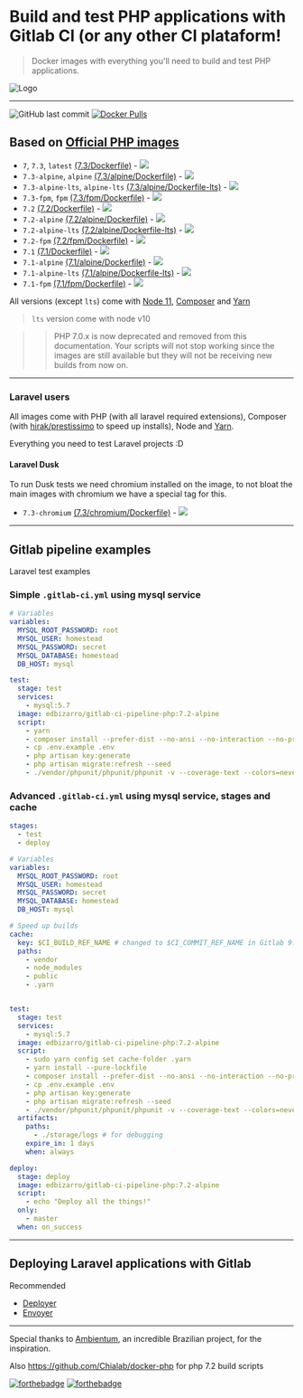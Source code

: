 # Build and test PHP applications with Gitlab CI (or any other CI plataform!

> Docker images with everything you'll need to build and test PHP applications.

![Logo](https://raw.githubusercontent.com/edbizarro/gitlab-ci-pipeline-php/master/gitlab-ci-pipeline-php.png)

---
![GitHub last commit](https://img.shields.io/github/last-commit/edbizarro/gitlab-ci-pipeline-php.svg?style=for-the-badge&logo=git) [![Docker Pulls](https://img.shields.io/docker/pulls/edbizarro/gitlab-ci-pipeline-php.svg?style=for-the-badge&logo=docker)](https://hub.docker.com/r/edbizarro/gitlab-ci-pipeline-php/)

## Based on [Official PHP images](https://hub.docker.com/_/php/)


- ```7```, ```7.3```, ```latest``` [(7.3/Dockerfile)](https://github.com/edbizarro/gitlab-ci-pipeline-php/blob/master/php/7.3/Dockerfile) - [![](https://images.microbadger.com/badges/image/edbizarro/gitlab-ci-pipeline-php:7.3.svg)](https://microbadger.com/images/edbizarro/gitlab-ci-pipeline-php:7.3 "Get your own image badge on microbadger.com")
- ```7.3-alpine```, ```alpine``` [(7.3/alpine/Dockerfile)](https://github.com/edbizarro/gitlab-ci-pipeline-php/blob/master/php/7.3/alpine/Dockerfile) - [![](https://images.microbadger.com/badges/image/edbizarro/gitlab-ci-pipeline-php:7.3-alpine.svg)](https://microbadger.com/images/edbizarro/gitlab-ci-pipeline-php:7.3-alpine "Get your own image badge on microbadger.com")
- ```7.3-alpine-lts```, ```alpine-lts``` [(7.3/alpine/Dockerfile-lts)](https://github.com/edbizarro/gitlab-ci-pipeline-php/blob/master/php/7.3/alpine/Dockerfile-lts) - [![](https://images.microbadger.com/badges/image/edbizarro/gitlab-ci-pipeline-php:7.3-alpine-lts.svg)](https://microbadger.com/images/edbizarro/gitlab-ci-pipeline-php:7.3-alpine-lts "Get your own image badge on microbadger.com")
- ```7.3-fpm```, ```fpm``` [(7.3/fpm/Dockerfile)](https://github.com/edbizarro/gitlab-ci-pipeline-php/blob/master/php/7.3/fpm/Dockerfile) - [![](https://images.microbadger.com/badges/image/edbizarro/gitlab-ci-pipeline-php:7.3-fpm.svg)](https://microbadger.com/images/edbizarro/gitlab-ci-pipeline-php:7.3-fpm "Get your own image badge on microbadger.com")
- ```7.2``` [(7.2/Dockerfile)](https://github.com/edbizarro/gitlab-ci-pipeline-php/blob/master/php/7.2/Dockerfile) - [![](https://images.microbadger.com/badges/image/edbizarro/gitlab-ci-pipeline-php:7.2.svg)](https://microbadger.com/images/edbizarro/gitlab-ci-pipeline-php:7.2 "Get your own image badge on microbadger.com")
- ```7.2-alpine``` [(7.2/alpine/Dockerfile)](https://github.com/edbizarro/gitlab-ci-pipeline-php/blob/master/php/7.2/alpine/Dockerfile) - [![](https://images.microbadger.com/badges/image/edbizarro/gitlab-ci-pipeline-php:7.2-alpine.svg)](https://microbadger.com/images/edbizarro/gitlab-ci-pipeline-php:7.2-alpine "Get your own image badge on microbadger.com")
- ```7.2-alpine-lts``` [(7.2/alpine/Dockerfile-lts)](https://github.com/edbizarro/gitlab-ci-pipeline-php/blob/master/php/7.2/alpine/Dockerfile-lts) - [![](https://images.microbadger.com/badges/image/edbizarro/gitlab-ci-pipeline-php:7.2-alpine-lts.svg)](https://microbadger.com/images/edbizarro/gitlab-ci-pipeline-php:7.2-alpine-lts "Get your own image badge on microbadger.com")
- ```7.2-fpm``` [(7.2/fpm/Dockerfile)](https://github.com/edbizarro/gitlab-ci-pipeline-php/blob/master/php/7.2/fpm/Dockerfile) - [![](https://images.microbadger.com/badges/image/edbizarro/gitlab-ci-pipeline-php:7.2-fpm.svg)](https://microbadger.com/images/edbizarro/gitlab-ci-pipeline-php:7.2-fpm "Get your own image badge on microbadger.com")
- ```7.1``` [(7.1/Dockerfile)](https://github.com/edbizarro/gitlab-ci-pipeline-php/blob/master/php/7.1/Dockerfile) - [![](https://images.microbadger.com/badges/image/edbizarro/gitlab-ci-pipeline-php.svg)](https://microbadger.com/images/edbizarro/gitlab-ci-pipeline-php "Get your own image badge on microbadger.com")
- ```7.1-alpine``` [(7.1/alpine/Dockerfile)](https://github.com/edbizarro/gitlab-ci-pipeline-php/blob/master/php/7.1/alpine/Dockerfile) - [![](https://images.microbadger.com/badges/image/edbizarro/gitlab-ci-pipeline-php:7.1-alpine.svg)](https://microbadger.com/images/edbizarro/gitlab-ci-pipeline-php:7.1-alpine "Get your own image badge on microbadger.com")
- ```7.1-alpine-lts``` [(7.1/alpine/Dockerfile-lts)](https://github.com/edbizarro/gitlab-ci-pipeline-php/blob/master/php/7.1/alpine/Dockerfile-lts) - [![](https://images.microbadger.com/badges/image/edbizarro/gitlab-ci-pipeline-php:7.1-alpine-lts.svg)](https://microbadger.com/images/edbizarro/gitlab-ci-pipeline-php:7.1-alpine-lts "Get your own image badge on microbadger.com")
- ```7.1-fpm``` [(7.1/fpm/Dockerfile)](https://github.com/edbizarro/gitlab-ci-pipeline-php/blob/master/php/7.1/fpm/Dockerfile) - [![](https://images.microbadger.com/badges/image/edbizarro/gitlab-ci-pipeline-php:7.1-fpm.svg)](https://microbadger.com/images/edbizarro/gitlab-ci-pipeline-php:7.1-fpm "Get your own image badge on microbadger.com")

All versions (except `lts`) come with [Node 11](https://nodejs.org/en/), [Composer](https://getcomposer.org/) and [Yarn](https://yarnpkg.com)

> `lts` version come with node v10

>> PHP 7.0.x is now deprecated and removed from this documentation. Your scripts will not stop working since the images are still available but they will not be receiving new builds from now on.

---

### Laravel users

All images come with PHP (with all laravel required extensions), Composer (with [hirak/prestissimo](https://github.com/hirak/prestissimo) to speed up installs), Node and [Yarn](https://yarnpkg.com).

Everything you need to test Laravel projects :D

#### Laravel Dusk

To run Dusk tests we need chromium installed on the image, to not bloat the main images with chromium we have a special tag for this.

- ```7.3-chromium``` [(7.3/chromium/Dockerfile)](https://github.com/edbizarro/gitlab-ci-pipeline-php/blob/master/php/7.3/chromium/Dockerfile) - [![](https://images.microbadger.com/badges/image/edbizarro/gitlab-ci-pipeline-php:7.3-chromium.svg)](https://microbadger.com/images/edbizarro/gitlab-ci-pipeline-php:7.3-chromium "Get your own image badge on microbadger.com")

---

## Gitlab pipeline examples

Laravel test examples

### Simple ```.gitlab-ci.yml``` using mysql service

```yaml
# Variables
variables:
  MYSQL_ROOT_PASSWORD: root
  MYSQL_USER: homestead
  MYSQL_PASSWORD: secret
  MYSQL_DATABASE: homestead
  DB_HOST: mysql

test:
  stage: test
  services:
    - mysql:5.7
  image: edbizarro/gitlab-ci-pipeline-php:7.2-alpine
  script:
    - yarn
    - composer install --prefer-dist --no-ansi --no-interaction --no-progress
    - cp .env.example .env
    - php artisan key:generate
    - php artisan migrate:refresh --seed
    - ./vendor/phpunit/phpunit/phpunit -v --coverage-text --colors=never --stderr
```

### Advanced ```.gitlab-ci.yml``` using mysql service, stages and cache

```yaml
stages:
  - test
  - deploy

# Variables
variables:
  MYSQL_ROOT_PASSWORD: root
  MYSQL_USER: homestead
  MYSQL_PASSWORD: secret
  MYSQL_DATABASE: homestead
  DB_HOST: mysql

# Speed up builds
cache:
  key: $CI_BUILD_REF_NAME # changed to $CI_COMMIT_REF_NAME in Gitlab 9.x
  paths:
    - vendor
    - node_modules
    - public
    - .yarn


test:
  stage: test
  services:
    - mysql:5.7
  image: edbizarro/gitlab-ci-pipeline-php:7.2-alpine
  script:
    - sudo yarn config set cache-folder .yarn
    - yarn install --pure-lockfile
    - composer install --prefer-dist --no-ansi --no-interaction --no-progress
    - cp .env.example .env
    - php artisan key:generate
    - php artisan migrate:refresh --seed
    - ./vendor/phpunit/phpunit/phpunit -v --coverage-text --colors=never --stderr
  artifacts:
    paths:
      - ./storage/logs # for debugging
    expire_in: 1 days
    when: always

deploy:
  stage: deploy
  image: edbizarro/gitlab-ci-pipeline-php:7.2-alpine
  script:
    - echo "Deploy all the things!"
  only:
    - master
  when: on_success
```
---

## Deploying Laravel applications with Gitlab

Recommended

- [Deployer](https://deployer.org/blog/how-to-deploy-laravel)
- [Envoyer](https://envoyer.io)

---

Special thanks to [Ambientum](https://github.com/codecasts/ambientum), an incredible Brazilian project, for the inspiration.

Also https://github.com/Chialab/docker-php for php 7.2 build scripts

[![forthebadge](https://forthebadge.com/images/badges/fuck-it-ship-it.svg)](https://forthebadge.com)
[![forthebadge](http://forthebadge.com/images/badges/built-by-developers.svg)](http://forthebadge.com)
